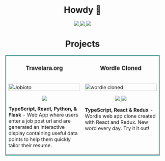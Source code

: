 <h1 align="center">Howdy 🤠</h1>

<p align="center">
  <a href="https://davidhay.me/" target="_blank">
    <img src="https://img.shields.io/static/v1?label=|&message=WEBSITE&color=23555f&style=plastic&logo=react&logo-color=white"/>
  </a>
  <a href="https://www.linkedin.com/in/haydavid/" target="_blank">
    <img src="https://img.shields.io/static/v1?label=|&message=LINKED-IN&color=cdf998&style=plastic&logo=linkedin&logo-color=white"/>
  </a>
  <a href="https://twitter.com/hayitsdavid" target="_blank">
    <img src="https://img.shields.io/static/v1?label=|&message=TWITTER&color=23555f&style=plastic&logo=twitter&logo-color=white"/>
  </a>
<!--
  <a href="" target="_blank">
      <img src="https://img.shields.io/static/v1?label=|&message=RESUME&color=23555f&style=plastic&logo=react&logo-color=white"/>
  </a>
  -->
</p>

<h1 align="center">Projects</h1>
<table bordercolor="#66b2b2">
  
  <tr>
    <td width="50%" valign="top">
      <h3 align="center">Travelara.org</h3>
        <br />
        <a target="_blank" href="https://www.jobioto.com/">
            <img src="images/jobioto.gif" width="100%" alt="Jobioto"/>
        </a>
        <br />
        <p align="center">
          
  <a href="https://www.jobioto.com/" target="_blank">
    <img src="https://img.shields.io/static/v1?label=|&message=WEBSITE&color=cdf998&style=plastic&logo=react&logo-color=white"/>
  </a>
      </p>
        <p><strong>TypeScript, React, Python, & Flask</strong> - Web App where users enter a job post url and are generated an interactive display containing useful data points to help them quickly tailor their resume.</p>
    </td>
    <td width="50%" valign="top">
      <h3 align="center">Wordle Cloned</h3>
        <br />
      <a target="_blank" href="https://wordle-cloned.netlify.app/">
            <img src="images/wordle-cloned.gif" width="100%"  alt="wordle cloned"/>
        </a>
        <br />
        <p align="center">
          
  <a href="https://github.com/hayitsdavid/wordle-cloned" target="_blank">
    <img src="https://img.shields.io/static/v1?label=|&message=REPO&color=23555f&style=plastic&logo=github&logo-color=white"/>
  </a>
  <a href="https://wordle-cloned.netlify.app/" target="_blank">
    <img src="https://img.shields.io/static/v1?label=|&message=WEBSITE&color=cdf998&style=plastic&logo=react&logo-color=white"/>
  </a>
      </p>
        <p><strong>TypeScript, React & Redux</strong> - Wordle web app clone created with React and Redux. New word every day. Try it it out!</p>
    </td>
  </tr>
</table>
<!--

<img src="https://img.shields.io/twitter/follow/hayitsdavid?style=social">

-->

<h1 align="center">Technologies</h1>
<p align="center">
    <img src="https://img.shields.io/static/v1?label=|&message=HTML5&color=23555f&style=plastic&logo=html5"/>
    <img src="https://img.shields.io/static/v1?label=|&message=CSS3&color=285f65&style=plastic&logo=css3"/>
    <img src="https://img.shields.io/static/v1?label=|&message=TYPESCRIPT&color=4a935c&style=plastic&logo=typescript"/>
    <img src="https://img.shields.io/static/v1?label=|&message=JAVASCRIPT&color=3c7f5d&style=plastic&logo=javascript"/>
    <img src="https://img.shields.io/static/v1?label=|&message=REACT.JS&color=4a935c&style=plastic&logo=react"/>
    <img src="https://img.shields.io/static/v1?label=|&message=PYTHON&color=52985b&style=plastic&logo=python"/>
    <img src="https://img.shields.io/static/v1?label=|&message=JAVA&color=cdf998&style=plastic&logo=java"/>
    <img src="https://img.shields.io/static/v1?label=|&message=AWS&color=98bf53&style=plastic&logo=amazon"/>
    <img src="https://img.shields.io/static/v1?label=|&message=MONGO-DB&color=cdd148&style=plastic&logo=mongodb"/>
    <img src="https://img.shields.io/static/v1?label=|&message=EXPRESS&color=bbb111&style=plastic&logo=express"/>
    <img src="https://img.shields.io/static/v1?label=|&message=GIT&color=cbb148&style=plastic&logo=git"/>
</p>

<!--
## Write ups:
1. [Data Analytics Capstone Case Study](https://medium.com/data-marketing-philosophy/data-analytics-capstone-case-study-c3944c0c2be) 📝
2. [Use Python and NLP to Boost Your Resume](https://medium.com/data-marketing-philosophy/use-python-and-nlp-to-boost-your-resume-e4691a58bcc9) 👔


**hayitsdavid/hayitsdavid** is a ✨ _special_ ✨ repository because its `README.md` (this file) appears on your GitHub profile.

Here are some ideas to get you started:

- 🔭 I’m currently working on ...
- 🌱 I’m currently learning ...
- 👯 I’m looking to collaborate on ...
- 🤔 I’m looking for help with ...
- 💬 Ask me about ...
- 📫 How to reach me: ...
- 😄 Pronouns: ...
- ⚡ Fun fact: ...

# testREADME
[![Anurag's GitHub stats](https://github-readme-stats.vercel.app/api?username=hayitsdavid)](https://github.com/anuraghazra/github-readme-stats)
[![Top Langs](https://github-readme-stats.vercel.app/api/top-langs/?username=hayitsdavid&layout=compact&exclude_repo=CS61B)](https://github.com/anuraghazra/github-readme-stats)
[![Readme Card](https://github-readme-stats.vercel.app/api/pin/?username=hayitsdavid&repo=wordle-cloned)](https://github.com/anuraghazra/github-readme-stats)

https://github.com/anuraghazra/github-readme-stats
-->
